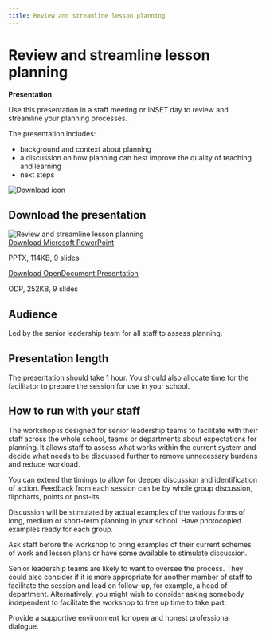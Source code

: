 ```yaml
---
title: Review and streamline lesson planning
---
```


# Review and streamline lesson planning

<strong class="govuk-tag">Presentation</strong>

Use this presentation in a staff meeting or INSET day to review and streamline
your planning processes.

The presentation includes:

- background and context about planning
- a discussion on how planning can best improve the quality of teaching and learning
- next steps

<div class="dfe-width-container govuk-grid-row">
  <div class="govuk-grid-row dfe-width-container">
    <div class="govuk-grid-column-full">
      <div class="info-box">
        <div class="info-box__corner">
          <img src="/assets/images/download-icon.svg" alt="Download icon">
        </div>
        <h2 class="govuk-heading-m">
          Download the presentation
        </h2>
        <div class="govuk-grid-row info-box__download-content">
          <div class="govuk-grid-column-one-half">
            <img src="/assets/images/curriculum-planning-and-delivery--review-and-streamline-lesson-planning.jpg" alt="Review and streamline lesson planning" class="dfe-file-preview-image">
          </div>
          <div class="govuk-grid-column-one-half">
            <a class="govuk-link--no-visited-state govuk-body" href="<%= @base_url %>/assets/files/Review and streamline lesson planning.pptx">
              Download Microsoft PowerPoint
            </a>
            <p>
              PPTX, 114KB, 9 slides
            </p>
            <a class="govuk-link--no-visited-state govuk-body" href="<%= @base_url %>/assets/files/Review and streamline lesson planning.odp">
              Download OpenDocument Presentation
            </a>
            <p>
              ODP, 252KB, 9 slides
            </p>
          </div>
        </div>
      </div>
    </div>
  </div>
</div>

## Audience

Led by the senior leadership team for all staff to assess planning.

## Presentation length

The presentation should take 1 hour. You should also allocate time for the
facilitator to prepare the session for use in your school.

## How to run with your staff

The workshop is designed for senior leadership teams to facilitate with their
staff across the whole school, teams or departments about expectations for
planning. It allows staff to assess what works within the current system and
decide what needs to be discussed further to remove unnecessary burdens and
reduce workload.

You can extend the timings to allow for deeper discussion and identification of
action. Feedback from each session can be by whole group discussion, flipcharts,
points or post-its.

Discussion will be stimulated by actual examples of the various forms of long,
medium or short-term planning in your school. Have photocopied examples ready
for each group.

Ask staff before the workshop to bring examples of their current schemes of work
and lesson plans or have some available to stimulate discussion.

Senior leadership teams are likely to want to oversee the process. They could
also consider if it is more appropriate for another member of staff to
facilitate the session and lead on follow-up, for example, a head of department.
Alternatively, you might wish to consider asking somebody independent to
facilitate the workshop to free up time to take part.

Provide a supportive environment for open and honest professional dialogue.
